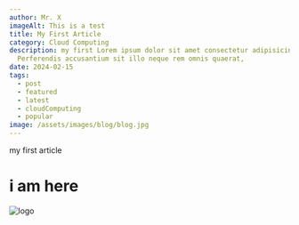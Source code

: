 ```yaml
---
author: Mr. X
imageAlt: This is a test
title: My First Article
category: Cloud Computing
description: my first Lorem ipsum dolor sit amet consectetur adipisicing elit.
  Perferendis accusantium sit illo neque rem omnis quaerat,
date: 2024-02-15
tags:
  - post
  - featured
  - latest
  - cloudComputing
  - popular
image: /assets/images/blog/blog.jpg
---
```

my first article 

# i am here

![logo](/assets/images/blog/sf-logo-small.jpg "logo")
